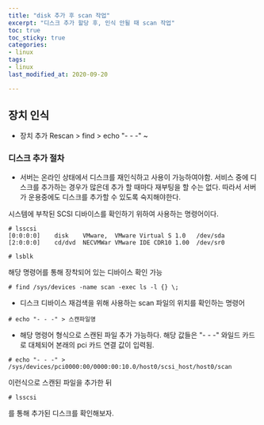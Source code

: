 ```yaml
---
title: "disk 추가 후 scan 작업"
excerpt: "디스크 추가 할당 후, 인식 안될 때 scan 작업"
toc: true
toc_sticky: true
categories:
- linux
tags:
- linux
last_modified_at: 2020-09-20

---
```

## 장치 인식
* 장치 추가
Rescan > find > echo "- - -" ~

### 디스크 추가 절차
* 서버는 온라인 상태에서 디스크를 재인식하고 사용이 가능하여야함. 서비스 중에 디스크를 추가하는 경우가 많은데 추가 할 때마다 재부팅을 할 수는 없다. 따라서 서버가 운용중에도 디스크를 추가할 수 있도록 숙지해야한다.

시스템에 부착된 SCSI 디바이스를 확인하기 위하여 사용하는 명령어이다.
```console
# lsscsi
[0:0:0:0]    disk    VMware,  VMware Virtual S 1.0   /dev/sda 
[2:0:0:0]    cd/dvd  NECVMWar VMware IDE CDR10 1.00  /dev/sr0
```

```console
# lsblk
```
해당 명령어를 통해 장착되어 있는 디바이스 확인 가능

```console
# find /sys/devices -name scan -exec ls -l {} \;
```
* 디스크 디바이스 재검색을 위해 사용하는 scan 파일의 위치를 확인하는 명령어

```console
# echo "- - -" > 스캔파일명
```
* 해당 명령어 형식으로 스캔된 파일 추가 가능하다.
해당 값들은 "- - -" 와일드 카드로 대체되어 본래의 pci 카드 연결 값이 입력됨.

```console
# echo "- - -" > /sys/devices/pci0000:00/0000:00:10.0/host0/scsi_host/host0/scan
```
이런식으로 스캔된 파일을 추가한 뒤
```console
# lsscsi
```
를 통해 추가된 디스크를 확인해보자.
